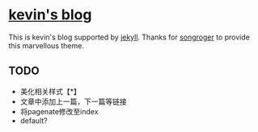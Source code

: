 # [kevin's blog](http://b-liu14.github.io)

This is kevin's blog supported by [jekyll](http://jekyllrb.com/).
Thanks for [songroger](https://songroger.github.io/murmur/) to provide this marvellous theme.

## TODO
* 美化相关样式【*】
* 文章中添加上一篇，下一篇等链接
* 将pagenate修改至index
* default?
